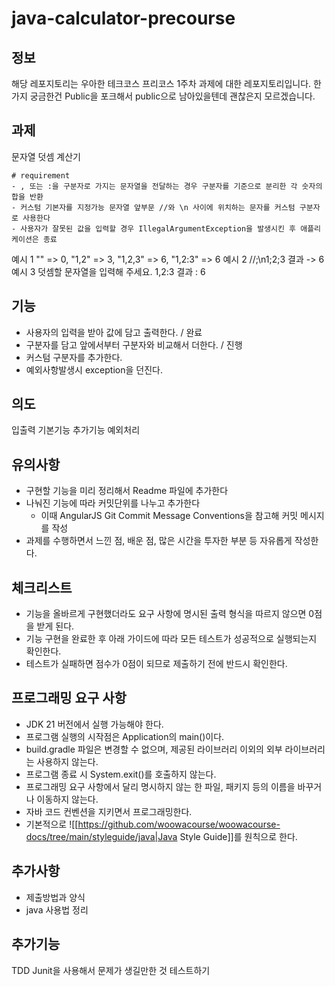 # java-calculator-precourse


## 정보

해당 레포지토리는 우아한 테크코스 프리코스 1주차 과제에 대한 레포지토리입니다.
한가지 궁금한건 Public을 포크해서 public으로 남아있을텐데 괜찮은지 모르겠습니다.

## 과제

문자열 덧셈 계산기

```
# requirement 
- , 또는 :을 구분자로 가지는 문자열을 전달하는 경우 구분자를 기준으로 분리한 각 숫자의 합을 반환
- 커스텀 기본자를 지정가능 문자열 앞부문 //와 \n 사이에 위치하는 문자를 커스텀 구분자로 사용한다
- 사용자가 잘못된 값을 입력할 경우 IllegalArgumentException을 발생시킨 후 애플리케이션은 종료
```
예시 1
"" => 0, "1,2" => 3, "1,2,3" => 6, "1,2:3" => 6
예시 2
//;\n1;2;3 결과 -> 6
예시 3
덧셈할 문자열을 입력해 주세요.
1,2:3
결과 : 6

## 기능

- 사용자의 입력을 받아 값에 담고 출력한다. / 완료 
- 구분자를 담고 앞에서부터 구분자와 비교해서 더한다. / 진행 
- 커스텀 구분자를 추가한다.
- 예외사항발생시 exception을 던진다.

## 의도

입출력
기본기능
추가기능
예외처리


## 유의사항

- 구현할 기능을 미리 정리해서 Readme 파일에 추가한다
- 나눠진 기능에 따라 커밋단위를 나누고 추가한다
    - 이때 AngularJS Git Commit Message Conventions을 참고해 커밋 메시지를 작성
- 과제를 수행하면서 느낀 점, 배운 점, 많은 시간을 투자한 부분 등 자유롭게 작성한다.

## 체크리스트

- 기능을 올바르게 구현했더라도 요구 사항에 명시된 출력 형식을 따르지 않으면 0점을 받게 된다.
- 기능 구현을 완료한 후 아래 가이드에 따라 모든 테스트가 성공적으로 실행되는지 확인한다.
- 테스트가 실패하면 점수가 0점이 되므로 제출하기 전에 반드시 확인한다.

## 프로그래밍 요구 사항

- JDK 21 버전에서 실행 가능해야 한다.
- 프로그램 실행의 시작점은 Application의 main()이다.
- build.gradle 파일은 변경할 수 없으며, 제공된 라이브러리 이외의 외부 라이브러리는 사용하지 않는다.
- 프로그램 종료 시 System.exit()를 호출하지 않는다.
- 프로그래밍 요구 사항에서 달리 명시하지 않는 한 파일, 패키지 등의 이름을 바꾸거나 이동하지 않는다.
- 자바 코드 컨벤션을 지키면서 프로그래밍한다.
- 기본적으로 ![[https://github.com/woowacourse/woowacourse-docs/tree/main/styleguide/java|Java Style Guide]]를 원칙으로 한다.

## 추가사항
- 제출방법과 양식 
- java 사용법 정리 

## 추가기능
TDD
Junit을 사용해서 문제가 생길만한 것 테스트하기 


